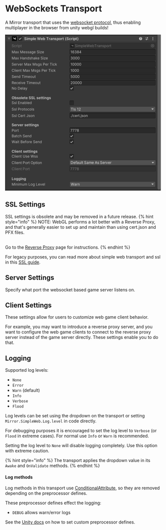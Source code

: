 # WebSockets Transport

A Mirror transport that uses the [websocket protocol](https://en.wikipedia.org/wiki/WebSocket), thus enabling multiplayer in the browser from unity webgl builds!

![Simple Web Transport Inspector](<../../../.gitbook/assets/simple-web-transport-current-inspector-view.png>)

## SSL Settings <a href="#ssl-settings" id="ssl-settings"></a>
SSL settings is obsolete and may be removed in a future release.
{% hint style="info" %}
NOTE: WebGL performs a lot better with a Reverse Proxy, and that's generally easier to set up and maintain than using cert.json and PFX files.

\
Go to the [Reverse Proxy](reverse-proxy/) page for instructions.
{% endhint %}

For legacy purposes, you can read more about simple web transport and ssl in this [SSL guide](ssl/).

## Server Settings <a href="#server-settings" id="server-settings"></a>
Specify what port the websocket based game server listens on.

## Client Settings <a href="#client-settings" id="client-settings"></a>
These settings allow for users to customize web game client behavior.

For example, you may want to introduce a reverse proxy server, and you want to configure the web game clients to connect to the reverse proxy server instead of the game server directly. These settings enable you to do that.

## Logging <a href="#logging" id="logging"></a>

Supported log levels:
* `None`
* `Error`
* `Warn` (default)
* `Info`
* `Verbose`
* `Flood`

Log levels can be set using the dropdown on the transport or setting `Mirror.SimpleWeb.Log.level` in code directly.

For debugging purposes it is encouraged to set the log level to `Verbose` (or `Flood` in extreme cases). For normal use `Info` or `Warn` is recommended.

Setting the log level to `None` will disable logging completely. Use this option with extreme caution.

{% hint style="info" %}
The transport applies the dropdown value in its `Awake` and `OnValidate` methods.
{% endhint %}

#### Log methods <a href="#log-methods" id="log-methods"></a>

Log methods in this transport use [ConditionalAttribute](https://docs.microsoft.com/en-us/dotnet/api/system.diagnostics.conditionalattribute?view=netstandard-2.0), so they are removed depending on the preprocessor defines.

These preprocessor defines effect the logging:

* `DEBUG` allows warn/error logs

See the [Unity docs](https://docs.unity3d.com/Manual/PlatformDependentCompilation.html) on how to set custom preprocessor defines.
